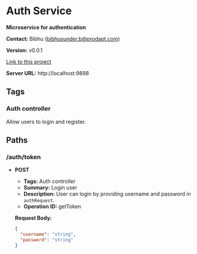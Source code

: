 # Auth Service

**Microservice for authentication**

**Contact:** Bibhu (<bibhusunder.b@prodapt.com>)

**Version:** v0.0.1

[Link to this project](https://github.com/bibhup04/onestop/tree/main/auth-service)

**Server URL:** http://localhost:9898

## Tags

### Auth controller

Allow users to login and register.

## Paths

### /auth/token

- **POST**

  - **Tags:** Auth controller
  - **Summary:** Login user
  - **Description:** User can login by providing username and password in `authRequest`.
  - **Operation ID:** getToken

  **Request Body:**

  ```json
  {
    "username": "string",
    "password": "string"
  }

